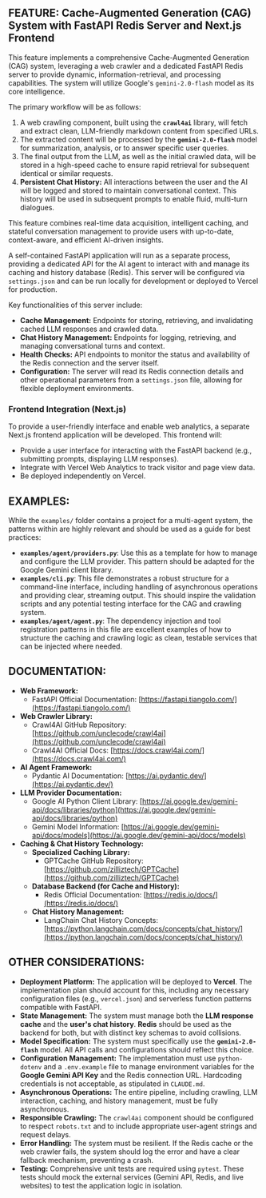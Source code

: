 ## FEATURE: Cache-Augmented Generation (CAG) System with FastAPI Redis Server and Next.js Frontend

This feature implements a comprehensive Cache-Augmented Generation (CAG) system, leveraging a web crawler and a dedicated FastAPI Redis server to provide dynamic, information-retrieval, and processing capabilities. The system will utilize Google's `gemini-2.0-flash` model as its core intelligence.

The primary workflow will be as follows:
1.  A web crawling component, built using the **`crawl4ai`** library, will fetch and extract clean, LLM-friendly markdown content from specified URLs.
2.  The extracted content will be processed by the **`gemini-2.0-flash`** model for summarization, analysis, or to answer specific user queries.
3.  The final output from the LLM, as well as the initial crawled data, will be stored in a high-speed cache to ensure rapid retrieval for subsequent identical or similar requests.
4.  **Persistent Chat History:** All interactions between the user and the AI will be logged and stored to maintain conversational context. This history will be used in subsequent prompts to enable fluid, multi-turn dialogues.

This feature combines real-time data acquisition, intelligent caching, and stateful conversation management to provide users with up-to-date, context-aware, and efficient AI-driven insights.

A self-contained FastAPI application will run as a separate process, providing a dedicated API for the AI agent to interact with and manage its caching and history database (Redis). This server will be configured via `settings.json` and can be run locally for development or deployed to Vercel for production.

Key functionalities of this server include:
-   **Cache Management:** Endpoints for storing, retrieving, and invalidating cached LLM responses and crawled data.
-   **Chat History Management:** Endpoints for logging, retrieving, and managing conversational turns and context.
-   **Health Checks:** API endpoints to monitor the status and availability of the Redis connection and the server itself.
-   **Configuration:** The server will read its Redis connection details and other operational parameters from a `settings.json` file, allowing for flexible deployment environments.

### Frontend Integration (Next.js)

To provide a user-friendly interface and enable web analytics, a separate Next.js frontend application will be developed. This frontend will:
-   Provide a user interface for interacting with the FastAPI backend (e.g., submitting prompts, displaying LLM responses).
-   Integrate with Vercel Web Analytics to track visitor and page view data.
-   Be deployed independently on Vercel.

## EXAMPLES:

While the `examples/` folder contains a project for a multi-agent system, the patterns within are highly relevant and should be used as a guide for best practices:

-   **`examples/agent/providers.py`**: Use this as a template for how to manage and configure the LLM provider. This pattern should be adapted for the Google Gemini client library.
-   **`examples/cli.py`**: This file demonstrates a robust structure for a command-line interface, including handling of asynchronous operations and providing clear, streaming output. This should inspire the validation scripts and any potential testing interface for the CAG and crawling system.
-   **`examples/agent/agent.py`**: The dependency injection and tool registration patterns in this file are excellent examples of how to structure the caching and crawling logic as clean, testable services that can be injected where needed.

## DOCUMENTATION:

-   **Web Framework:**
    -   FastAPI Official Documentation: [https://fastapi.tiangolo.com/](https://fastapi.tiangolo.com/)
-   **Web Crawler Library:**
    -   Crawl4AI GitHub Repository: [https://github.com/unclecode/crawl4ai](https://github.com/unclecode/crawl4ai)
    -   Crawl4AI Official Docs: [https://docs.crawl4ai.com/](https://docs.crawl4ai.com/)
-   **AI Agent Framework:**
    -   Pydantic AI Documentation: [https://ai.pydantic.dev/](https://ai.pydantic.dev/)
-   **LLM Provider Documentation:**
    -   Google AI Python Client Library: [https://ai.google.dev/gemini-api/docs/libraries/python](https://ai.google.dev/gemini-api/docs/libraries/python)
    -   Gemini Model Information: [https://ai.google.dev/gemini-api/docs/models](https://ai.google.dev/gemini-api/docs/models)
-   **Caching & Chat History Technology:**
    -   **Specialized Caching Library:**
        -   GPTCache GitHub Repository: [https://github.com/zilliztech/GPTCache](https://github.com/zilliztech/GPTCache)
    -   **Database Backend (for Cache and History):**
        -   Redis Official Documentation: [https://redis.io/docs/](https://redis.io/docs/)
    -   **Chat History Management:**
        -   LangChain Chat History Concepts: [https://python.langchain.com/docs/concepts/chat_history/](https://python.langchain.com/docs/concepts/chat_history/)

## OTHER CONSIDERATIONS:

-   **Deployment Platform:** The application will be deployed to **Vercel**. The implementation plan should account for this, including any necessary configuration files (e.g., `vercel.json`) and serverless function patterns compatible with FastAPI.
-   **State Management:** The system must manage both the **LLM response cache** and the **user's chat history**. **Redis** should be used as the backend for both, but with distinct key schemas to avoid collisions.
-   **Model Specification:** The system must specifically use the **`gemini-2.0-flash`** model. All API calls and configurations should reflect this choice.
-   **Configuration Management:** The implementation must use `python-dotenv` and a `.env.example` file to manage environment variables for the **Google Gemini API Key** and the Redis connection URL. Hardcoding credentials is not acceptable, as stipulated in `CLAUDE.md`.
-   **Asynchronous Operations:** The entire pipeline, including crawling, LLM interaction, caching, and history management, must be fully asynchronous.
-   **Responsible Crawling:** The `crawl4ai` component should be configured to respect `robots.txt` and to include appropriate user-agent strings and request delays.
-   **Error Handling:** The system must be resilient. If the Redis cache or the web crawler fails, the system should log the error and have a clear fallback mechanism, preventing a crash.
-   **Testing:** Comprehensive unit tests are required using `pytest`. These tests should mock the external services (Gemini API, Redis, and live websites) to test the application logic in isolation.